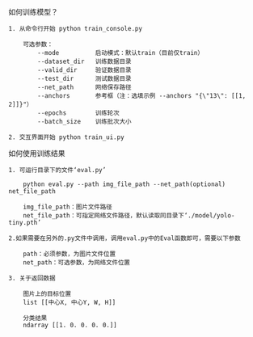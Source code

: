 如何训练模型？

    1. 从命令行开始 python train_console.py
    
        可选参数：
            --mode          启动模式：默认train（目前仅train）
            --dataset_dir   训练数据目录
            --valid_dir     验证数据目录
            --test_dir      测试数据目录
            --net_path      网络保存路径
            --anchors       参考框（注：选填示例 --anchors "{\"13\": [[1, 2]]}"）
            --epochs        训练轮次
            --batch_size    训练批次大小
    
    2. 交互界面开始 python train_ui.py

如何使用训练结果

    1. 可运行目录下的文件‘eval.py’
    
        python eval.py --path img_file_path --net_path(optional) net_file_path
        
        img_file_path：图片文件路径
        net_file_path：可指定网络文件路径，默认读取同目录下‘./model/yolo-tiny.pth’
    
    2.如果需要在另外的.py文件中调用，调用eval.py中的Eval函数即可，需要以下参数
    
        path：必须参数，为图片文件位置
        net_path：可选参数，为网络文件位置
        
    3. 关于返回数据
        
        图片上的目标位置
        list [[中心X, 中心Y, W, H]]
        
        分类结果
        ndarray [[1. 0. 0. 0. 0.]]
